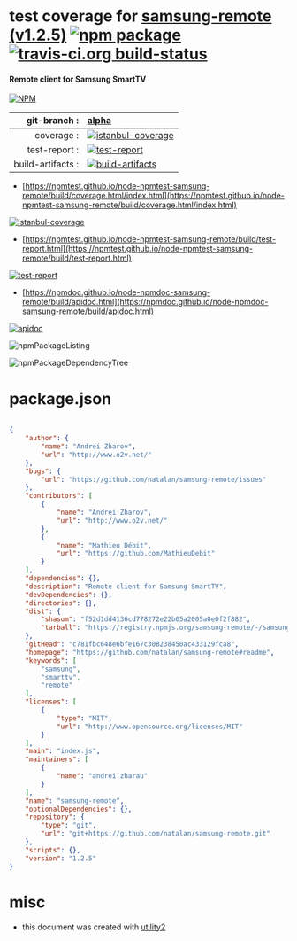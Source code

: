 # test coverage for  [samsung-remote (v1.2.5)](https://github.com/natalan/samsung-remote#readme)  [![npm package](https://img.shields.io/npm/v/npmtest-samsung-remote.svg?style=flat-square)](https://www.npmjs.org/package/npmtest-samsung-remote) [![travis-ci.org build-status](https://api.travis-ci.org/npmtest/node-npmtest-samsung-remote.svg)](https://travis-ci.org/npmtest/node-npmtest-samsung-remote)
#### Remote client for Samsung SmartTV

[![NPM](https://nodei.co/npm/samsung-remote.png?downloads=true&downloadRank=true&stars=true)](https://www.npmjs.com/package/samsung-remote)

| git-branch : | [alpha](https://github.com/npmtest/node-npmtest-samsung-remote/tree/alpha)|
|--:|:--|
| coverage : | [![istanbul-coverage](https://npmtest.github.io/node-npmtest-samsung-remote/build/coverage.badge.svg)](https://npmtest.github.io/node-npmtest-samsung-remote/build/coverage.html/index.html)|
| test-report : | [![test-report](https://npmtest.github.io/node-npmtest-samsung-remote/build/test-report.badge.svg)](https://npmtest.github.io/node-npmtest-samsung-remote/build/test-report.html)|
| build-artifacts : | [![build-artifacts](https://npmtest.github.io/node-npmtest-samsung-remote/glyphicons_144_folder_open.png)](https://github.com/npmtest/node-npmtest-samsung-remote/tree/gh-pages/build)|

- [https://npmtest.github.io/node-npmtest-samsung-remote/build/coverage.html/index.html](https://npmtest.github.io/node-npmtest-samsung-remote/build/coverage.html/index.html)

[![istanbul-coverage](https://npmtest.github.io/node-npmtest-samsung-remote/build/screenCapture.buildCi.browser.%252Ftmp%252Fbuild%252Fcoverage.lib.html.png)](https://npmtest.github.io/node-npmtest-samsung-remote/build/coverage.html/index.html)

- [https://npmtest.github.io/node-npmtest-samsung-remote/build/test-report.html](https://npmtest.github.io/node-npmtest-samsung-remote/build/test-report.html)

[![test-report](https://npmtest.github.io/node-npmtest-samsung-remote/build/screenCapture.buildCi.browser.%252Ftmp%252Fbuild%252Ftest-report.html.png)](https://npmtest.github.io/node-npmtest-samsung-remote/build/test-report.html)

- [https://npmdoc.github.io/node-npmdoc-samsung-remote/build/apidoc.html](https://npmdoc.github.io/node-npmdoc-samsung-remote/build/apidoc.html)

[![apidoc](https://npmdoc.github.io/node-npmdoc-samsung-remote/build/screenCapture.buildCi.browser.%252Ftmp%252Fbuild%252Fapidoc.html.png)](https://npmdoc.github.io/node-npmdoc-samsung-remote/build/apidoc.html)

![npmPackageListing](https://npmtest.github.io/node-npmtest-samsung-remote/build/screenCapture.npmPackageListing.svg)

![npmPackageDependencyTree](https://npmtest.github.io/node-npmtest-samsung-remote/build/screenCapture.npmPackageDependencyTree.svg)



# package.json

```json

{
    "author": {
        "name": "Andrei Zharov",
        "url": "http://www.o2v.net/"
    },
    "bugs": {
        "url": "https://github.com/natalan/samsung-remote/issues"
    },
    "contributors": [
        {
            "name": "Andrei Zharov",
            "url": "http://www.o2v.net/"
        },
        {
            "name": "Mathieu Débit",
            "url": "https://github.com/MathieuDebit"
        }
    ],
    "dependencies": {},
    "description": "Remote client for Samsung SmartTV",
    "devDependencies": {},
    "directories": {},
    "dist": {
        "shasum": "f52d1dd4136cd778272e22b05a2005a0e0f2f882",
        "tarball": "https://registry.npmjs.org/samsung-remote/-/samsung-remote-1.2.5.tgz"
    },
    "gitHead": "c781fbc648e6bfe167c308238450ac433129fca8",
    "homepage": "https://github.com/natalan/samsung-remote#readme",
    "keywords": [
        "samsung",
        "smarttv",
        "remote"
    ],
    "licenses": [
        {
            "type": "MIT",
            "url": "http://www.opensource.org/licenses/MIT"
        }
    ],
    "main": "index.js",
    "maintainers": [
        {
            "name": "andrei.zharau"
        }
    ],
    "name": "samsung-remote",
    "optionalDependencies": {},
    "repository": {
        "type": "git",
        "url": "git+https://github.com/natalan/samsung-remote.git"
    },
    "scripts": {},
    "version": "1.2.5"
}
```



# misc
- this document was created with [utility2](https://github.com/kaizhu256/node-utility2)
